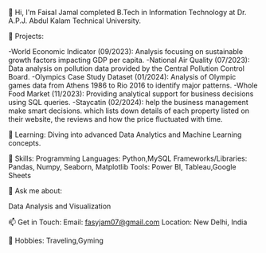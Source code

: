 👋 Hi, I'm Faisal Jamal
completed B.Tech in Information Technology at Dr. A.P.J. Abdul Kalam Technical University.

🔭 Projects:

-World Economic Indicator (09/2023): Analysis focusing on sustainable growth factors impacting GDP per capita.
-National Air Quality (07/2023): Data analysis on pollution data provided by the Central Pollution Control Board.
-Olympics Case Study Dataset (01/2024): Analysis of Olympic games data from Athens 1986 to Rio 2016 to identify major patterns.
-Whole Food Market (11/2023): Providing analytical support for business decisions using SQL queries.
-Staycatin (02/2024): help the business management make smart decisions. which lists
down details of each property listed on their website, the reviews
and how the price fluctuated with time.

🌱 Learning:
Diving into advanced Data Analytics and Machine Learning concepts.

🔧 Skills:
Programming Languages: Python,MySQL
Frameworks/Libraries: Pandas, Numpy, Seaborn, Matplotlib
Tools: Power BI, Tableau,Google Sheets

💬 Ask me about:

Data Analysis and Visualization

📫 Get in Touch:
Email: fasyjam07@gmail.com
Location: New Delhi, India

🎨 Hobbies:
Traveling,Gyming